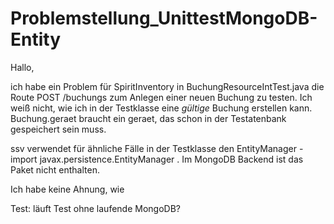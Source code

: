 Problemstellung_UnittestMongoDB-Entity
======================================

Hallo,

ich habe ein Problem für SpiritInventory in BuchungResourceIntTest.java die Route POST /buchungs zum Anlegen einer neuen Buchung zu testen.
Ich weiß nicht, wie ich in der Testklasse eine _gültige_ Buchung erstellen kann. Buchung.geraet braucht ein geraet, das schon in der Testatenbank gespeichert sein muss.

ssv verwendet für ähnliche Fälle in der Testklasse den EntityManager - import javax.persistence.EntityManager . Im MongoDB Backend ist das Paket nicht enthalten.

Ich habe keine Ahnung, wie 


Test: läuft Test ohne laufende MongoDB?